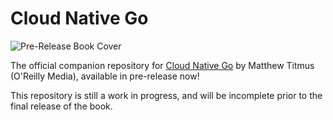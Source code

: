 # Cloud Native Go

![Pre-Release Book Cover](https://learning.oreilly.com/library/cover/9781492076322/)

The official companion repository for [Cloud Native Go](https://learning.oreilly.com/library/view/cloud-native-go/9781492076322/) by Matthew Titmus (O'Reilly Media), available in pre-release now!

This repository is still a work in progress, and will be incomplete prior to the final release of the book.
